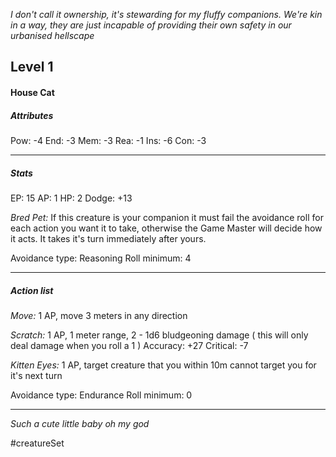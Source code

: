 *I don't call it ownership, it's stewarding for my fluffy companions. We're kin in a way, they are just incapable of providing their own safety in our urbanised hellscape*

## Level 1
#### House Cat

##### Attributes

Pow: -4
End: -3
Mem: -3
Rea: -1
Ins: -6
Con: -3

---
##### Stats

EP: 15
AP: 1
HP: 2
Dodge: +13

*Bred Pet:* If this creature is your companion it must fail the avoidance roll for each action you want it to take, otherwise the Game Master will decide how it acts. It takes it's turn immediately after yours.

Avoidance type: Reasoning
Roll minimum: 4

---
##### Action list

*Move:* 1 AP, move 3 meters in any direction

*Scratch:* 1 AP, 1 meter range, 2 - 1d6 bludgeoning damage ( this will only deal damage when you roll a 1 )
Accuracy: +27
Critical: -7

*Kitten Eyes:* 1 AP, target creature that you within 10m cannot target you for it's next turn

Avoidance type: Endurance
Roll minimum: 0

---
*Such a cute little baby oh my god*

#creatureSet 